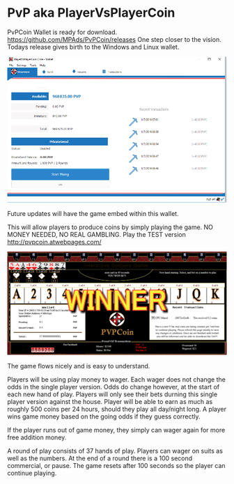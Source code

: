 # PvP aka PlayerVsPlayerCoin

PvPCoin Wallet is ready for download. https://github.com/MPAds/PvPCoin/releases
One step closer to the vision. Todays release gives birth to the Windows and Linux wallet.


<img src="/images/PvPwallet.png" />


Future updates will have the game embed within this wallet. 

This will allow players to produce coins by simply playing the game. NO MONEY NEEDED, NO REAL GAMBLING. Play the TEST version http://pvpcoin.atwebpages.com/

<img src="/images/preview.png" />

The game flows nicely and is easy to understand.

Players will be using play money to wager. Each wager does not change the odds in the single player version. 
Odds do change however, at the start of each new hand of play.
Players will only see their bets durning this single player version against the house.
Player will be able to earn as much as roughly 500 coins per 24 hours, should they play all day/night long.
A player wins game money based on the going odds if they guess correctly.

If the player runs out of game money, they simply can wager again for more free addition money. 

A round of play consists of 37 hands of play. Players can wager on suits as well as the numbers. At the end of a round there is a 100 second commercial, or pause. The game resets after 100 seconds so the player can continue playing.
